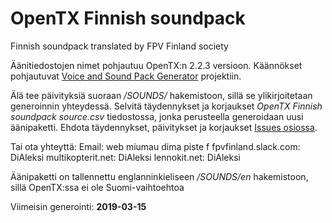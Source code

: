 # OpenTX Finnish soundpack
Finnish soundpack translated by FPV Finland society

Äänitiedostojen nimet pohjautuu OpenTX:n 2.2.3 versioon.
Käännökset pohjautuvat [Voice and Sound Pack Generator](https://docs.google.com/spreadsheets/d/1l_-iJskzCBZl-4FZKL8bEUDoTEGtjik-O0Us3O1Xw9g/edit#gid=226584730) projektiin.

Älä tee päivityksiä suoraan */SOUNDS/* hakemistoon, sillä se ylikirjoitetaan generoinnin yhteydessä.
Selvitä täydennykset ja korjaukset *OpenTX Finnish soundpack source.csv* tiedostossa, jonka perusteella generoidaan uusi äänipaketti.
Ehdota täydennykset, päivitykset ja korjaukset [Issues osiossa](https://github.com/dimamedia/OpenTX_Finnish_soundpack/issues).

Tai ota yhteyttä:
Email: web miumau dima piste f
fpvfinland.slack.com: DiAleksi
multikopterit.net: DiAleksi
lennokit.net: DiAleksi

Äänipaketti on tallennettu englanninkieliseen */SOUNDS/en* hakemistoon, sillä OpenTX:ssa ei ole Suomi-vaihtoehtoa<br />

Viimeisin generointi: **2019-03-15**
